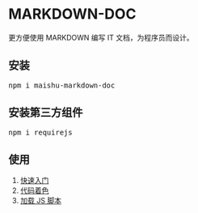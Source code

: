 # MARKDOWN-DOC

更方便使用 MARKDOWN 编写 IT 文档，为程序员而设计。

## 安装

<pre>
npm i maishu-markdown-doc
</pre>

## 安装第三方组件

<pre>
npm i requirejs
</pre>

## 使用

1. [快速入门](#quick-start)
1. [代码着色](#color-code)
1. [加载 JS 脚本](#run-sample)
